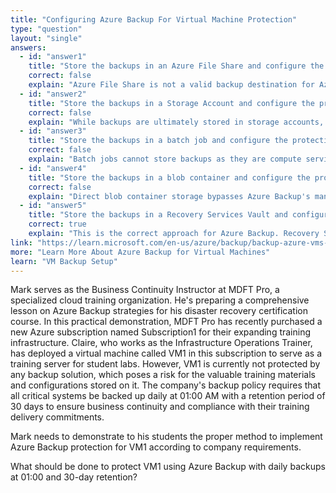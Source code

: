 ```yaml
---
title: "Configuring Azure Backup For Virtual Machine Protection"
type: "question"
layout: "single"
answers:
  - id: "answer1"
    title: "Store the backups in an Azure File Share and configure the protection of the VM with a batch job"
    correct: false
    explain: "Azure File Share is not a valid backup destination for Azure Backup. Batch jobs are for task scheduling, not backup protection. This combination cannot provide VM backup functionality."
  - id: "answer2"
    title: "Store the backups in a Storage Account and configure the protection of the VM with a recovery plan"
    correct: false
    explain: "While backups are ultimately stored in storage accounts, Azure Backup requires a Recovery Services Vault as the management layer. Recovery plans are used for disaster recovery orchestration, not backup scheduling."
  - id: "answer3"
    title: "Store the backups in a batch job and configure the protection of the VM with a Recovery Services Vault"
    correct: false
    explain: "Batch jobs cannot store backups as they are compute services for running tasks. Although Recovery Services Vault is correct for protection, the backup storage component is incorrect."
  - id: "answer4"
    title: "Store the backups in a blob container and configure the protection of the VM with a backup policy"
    correct: false
    explain: "Direct blob container storage bypasses Azure Backup's management features. While backup policies are used for scheduling, they must be associated with a Recovery Services Vault, not blob containers."
  - id: "answer5"
    title: "Store the backups in a Recovery Services Vault and configure the protection with a backup policy"
    correct: true
    explain: "This is the correct approach for Azure Backup. Recovery Services Vault manages backup storage and operations, while backup policies define scheduling (01:00 daily) and retention (30 days) requirements for VM protection."
link: "https://learn.microsoft.com/en-us/azure/backup/backup-azure-vms-first-look-arm"
more: "Learn More About Azure Backup for Virtual Machines"
learn: "VM Backup Setup"
---
```


Mark serves as the Business Continuity Instructor at MDFT Pro, a specialized cloud training organization. He's preparing a comprehensive lesson on Azure Backup strategies for his disaster recovery certification course. In this practical demonstration, MDFT Pro has recently purchased a new Azure subscription named Subscription1 for their expanding training infrastructure. Claire, who works as the Infrastructure Operations Trainer, has deployed a virtual machine called VM1 in this subscription to serve as a training server for student labs. However, VM1 is currently not protected by any backup solution, which poses a risk for the valuable training materials and configurations stored on it. The company's backup policy requires that all critical systems be backed up daily at 01:00 AM with a retention period of 30 days to ensure business continuity and compliance with their training delivery commitments.

Mark needs to demonstrate to his students the proper method to implement Azure Backup protection for VM1 according to company requirements.

What should be done to protect VM1 using Azure Backup with daily backups at 01:00 and 30-day retention?